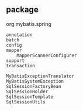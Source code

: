 ## package
org.mybatis.spring
```
annotation
batch
config
mapper
    MapperScannerConfigurer
support
transaction

MyBatisExceptionTranslator
MyBatisSystemException
SqlSessionFactoryBean
SqlSessionHolder
SqlSessionTemplate
SqlSessionUtils
```
